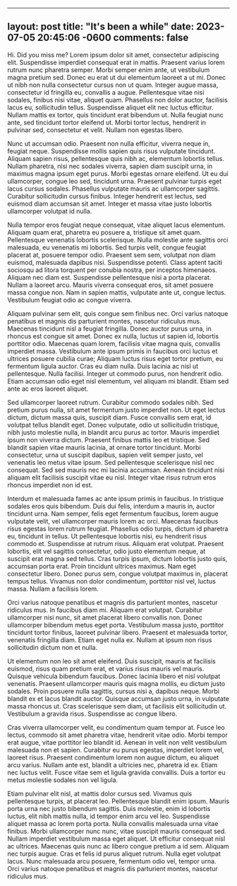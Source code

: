   ---
layout: post
title: "It's been a while"
date: 2023-07-05 20:45:06 -0600
comments: false
---

Hi. Did you miss me? Lorem ipsum dolor sit amet, consectetur adipiscing elit. Suspendisse imperdiet consequat erat in mattis. Praesent varius lorem rutrum nunc pharetra semper. Morbi semper enim ante, ut vestibulum magna pretium sed. Donec eu erat ut dui elementum laoreet a ut mi. Donec ut nibh non nulla consectetur cursus non ut quam. Integer augue massa, consectetur id fringilla eu, convallis a augue. Pellentesque vitae nisi sodales, finibus nisi vitae, aliquet quam. Phasellus non dolor auctor, facilisis lacus eu, sollicitudin tellus. Suspendisse aliquet elit nec luctus efficitur. Nullam mattis ex tortor, quis tincidunt erat bibendum ut. Nulla feugiat nunc ante, sed tincidunt tortor eleifend ut. Morbi tortor lectus, hendrerit in pulvinar sed, consectetur et velit. Nullam non egestas libero.

Nunc ut accumsan odio. Praesent non nulla efficitur, viverra neque in, feugiat neque. Suspendisse mollis sapien quis risus vulputate tincidunt. Aliquam sapien risus, pellentesque quis nibh ac, elementum lobortis tellus. Nullam pharetra, nisi nec sodales viverra, sapien diam suscipit urna, in maximus magna ipsum eget purus. Morbi egestas ornare eleifend. Ut eu dui ullamcorper, congue leo sed, tincidunt urna. Praesent pulvinar turpis eget lacus cursus sodales. Phasellus vulputate mauris ac ullamcorper sagittis. Curabitur sollicitudin cursus finibus. Integer hendrerit est lectus, sed euismod diam accumsan sit amet. Integer et massa vitae justo lobortis ullamcorper volutpat id nulla.

Nulla tempor eros feugiat neque consequat, vitae aliquet lacus elementum. Aliquam quam erat, pharetra eu posuere a, tristique sit amet quam. Pellentesque venenatis lobortis scelerisque. Nulla molestie ante sagittis orci malesuada, eu venenatis mi lobortis. Sed turpis velit, congue feugiat placerat at, posuere tempor odio. Praesent sem sem, volutpat non diam euismod, malesuada dapibus nisi. Suspendisse potenti. Class aptent taciti sociosqu ad litora torquent per conubia nostra, per inceptos himenaeos. Aliquam nec diam est. Suspendisse pellentesque nisi a porta placerat. Nullam a laoreet arcu. Mauris viverra consequat eros, sit amet posuere massa congue non. Nam in sapien mattis, vulputate ante ut, congue lectus. Vestibulum feugiat odio ac congue viverra.

Aliquam pulvinar sem elit, quis congue sem finibus nec. Orci varius natoque penatibus et magnis dis parturient montes, nascetur ridiculus mus. Maecenas tincidunt nisl a feugiat fringilla. Donec auctor purus urna, in rhoncus est congue sit amet. Donec ex nulla, luctus ut sapien id, lobortis porttitor odio. Maecenas quam lorem, facilisis vitae magna quis, convallis imperdiet massa. Vestibulum ante ipsum primis in faucibus orci luctus et ultrices posuere cubilia curae; Aliquam luctus risus eget tortor pretium, eu fermentum ligula auctor. Cras eu diam nulla. Duis lacinia ac nisl ut pellentesque. Nulla facilisi. Integer ut commodo purus, non hendrerit odio. Etiam accumsan odio eget nisl elementum, vel aliquam mi blandit. Etiam sed ante ac eros laoreet aliquet.

Sed ullamcorper laoreet rutrum. Curabitur commodo sodales nibh. Sed pretium purus nulla, sit amet fermentum justo imperdiet non. Ut eget lectus dictum, dictum massa quis, suscipit diam. Fusce convallis sem erat, id volutpat tellus blandit eget. Donec vulputate, odio ut sollicitudin tristique, nibh justo molestie nulla, in blandit arcu purus ac tortor. Mauris imperdiet ipsum non viverra dictum. Praesent finibus mattis leo et tristique. Sed blandit sapien vitae mauris lacinia, at ornare tortor tincidunt. Morbi consectetur, urna ut suscipit dapibus, sapien velit semper justo, vel venenatis leo metus vitae ipsum. Sed pellentesque scelerisque nisl nec consequat. Sed sed mauris nec mi lacinia accumsan. Aenean tincidunt nisi aliquam elit facilisis suscipit vitae eu nisl. Integer vitae risus rutrum eros rhoncus imperdiet non id est.

Interdum et malesuada fames ac ante ipsum primis in faucibus. In tristique sodales eros quis bibendum. Duis dui felis, interdum a mauris in, auctor tincidunt urna. Nam semper, felis eget fermentum faucibus, lorem augue vulputate velit, vel ullamcorper mauris lorem ac orci. Maecenas faucibus risus egestas lorem rutrum feugiat. Phasellus odio turpis, dictum id pharetra eu, tincidunt in tellus. Ut pellentesque lobortis nisi, eu hendrerit risus commodo et. Suspendisse at rutrum risus. Aliquam erat volutpat. Praesent lobortis, elit vel sagittis consectetur, odio justo elementum neque, at suscipit erat magna sed tellus. Cras turpis ipsum, dictum lobortis justo quis, accumsan porta erat. Proin tincidunt ultrices maximus. Nam eget consectetur libero. Donec purus sem, congue volutpat maximus in, placerat tempus tellus. Vivamus non dolor condimentum, porttitor nisl vel, luctus massa. Nullam a facilisis lorem.

Orci varius natoque penatibus et magnis dis parturient montes, nascetur ridiculus mus. In faucibus diam mi. Aliquam erat volutpat. Curabitur ullamcorper nisi nunc, sit amet placerat libero convallis non. Donec ullamcorper bibendum metus eget porta. Vestibulum massa justo, porttitor tincidunt tortor finibus, laoreet pulvinar libero. Praesent et malesuada tortor, venenatis fringilla diam. Etiam eget nulla ex. Nullam at ipsum non risus sollicitudin dictum non et nulla.

Ut elementum non leo sit amet eleifend. Duis suscipit, mauris at facilisis euismod, risus quam pretium erat, et varius risus mauris vel mauris. Quisque vehicula bibendum faucibus. Donec lacinia libero et nisl volutpat venenatis. Praesent ullamcorper mauris quis magna mollis, eu dictum justo sodales. Proin posuere nulla sagittis, cursus nisi a, dapibus neque. Morbi blandit ex et lacus blandit auctor. Quisque accumsan justo urna, in vulputate massa rhoncus ut. Cras scelerisque sem diam, ut facilisis elit sollicitudin ut. Vestibulum a gravida risus. Suspendisse ac congue libero.

Cras viverra ullamcorper velit, eu condimentum quam tempor at. Fusce leo lectus, commodo sit amet pharetra vitae, hendrerit vitae odio. Morbi tempor erat augue, vitae porttitor leo blandit id. Aenean in velit non velit vestibulum malesuada non et sapien. Curabitur eu purus egestas, imperdiet lorem vel, laoreet risus. Praesent condimentum lorem non augue dictum, eu aliquet arcu varius. Nullam ante est, blandit a ultricies nec, pharetra id ex. Etiam nec luctus velit. Fusce vitae sem et ligula gravida convallis. Duis a tortor eu metus molestie sodales non vel ligula.

Etiam pulvinar elit nisl, at mattis dolor cursus sed. Vivamus quis pellentesque turpis, at placerat leo. Pellentesque blandit enim ipsum. Mauris porta urna nec justo bibendum sagittis. Duis molestie, enim id lobortis luctus, elit nibh mattis nulla, id tempor enim arcu vel leo. Suspendisse aliquet massa ac lorem porta porta. Nulla convallis malesuada urna vitae finibus. Morbi ullamcorper nunc nunc, vitae suscipit mauris consequat sed. Nullam imperdiet vestibulum massa eget aliquet. Ut efficitur consequat nisl ac ultrices. Maecenas quis nunc ac libero congue pretium a id sem. Aliquam nec turpis augue. Cras et felis id purus aliquet rutrum. Nulla eget volutpat lacus. Nunc malesuada arcu posuere, fermentum odio vel, tempor urna. Orci varius natoque penatibus et magnis dis parturient montes, nascetur ridiculus mus.


